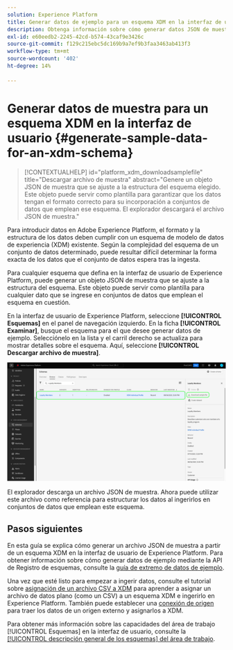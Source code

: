 ```yaml
---
solution: Experience Platform
title: Generar datos de ejemplo para un esquema XDM en la interfaz de usuario
description: Obtenga información sobre cómo generar datos JSON de muestra basados en un esquema existente en la interfaz de usuario de Adobe Experience Platform.
exl-id: e60eedb2-2245-42cd-b574-43caf9e3426c
source-git-commit: f129c215ebc5dc169b9a7ef9b3faa3463ab413f3
workflow-type: tm+mt
source-wordcount: '402'
ht-degree: 14%

---
```


# Generar datos de muestra para un esquema XDM en la interfaz de usuario {#generate-sample-data-for-an-xdm-schema}

>[!CONTEXTUALHELP]
>id="platform_xdm_downloadsamplefile"
>title="Descargar archivo de muestra"
>abstract="Genere un objeto JSON de muestra que se ajuste a la estructura del esquema elegido. Este objeto puede servir como plantilla para garantizar que los datos tengan el formato correcto para su incorporación a conjuntos de datos que emplean ese esquema. El explorador descargará el archivo JSON de muestra."

Para introducir datos en Adobe Experience Platform, el formato y la estructura de los datos deben cumplir con un esquema de modelo de datos de experiencia (XDM) existente. Según la complejidad del esquema de un conjunto de datos determinado, puede resultar difícil determinar la forma exacta de los datos que el conjunto de datos espera tras la ingesta.

Para cualquier esquema que defina en la interfaz de usuario de Experience Platform, puede generar un objeto JSON de muestra que se ajuste a la estructura del esquema. Este objeto puede servir como plantilla para cualquier dato que se ingrese en conjuntos de datos que emplean el esquema en cuestión.

En la interfaz de usuario de Experience Platform, seleccione **[!UICONTROL Esquemas]** en el panel de navegación izquierdo. En la ficha **[!UICONTROL Examinar]**, busque el esquema para el que desee generar datos de ejemplo. Selecciónelo en la lista y el carril derecho se actualiza para mostrar detalles sobre el esquema. Aquí, seleccione **[!UICONTROL Descargar archivo de muestra]**.

![La ficha Examinar del área de trabajo de esquemas con un esquema seleccionado y archivo de muestra de descarga resaltado.](../images/ui/sample/sample-data.png)

El explorador descarga un archivo JSON de muestra. Ahora puede utilizar este archivo como referencia para estructurar los datos al ingerirlos en conjuntos de datos que emplean este esquema.

## Pasos siguientes

En esta guía se explica cómo generar un archivo JSON de muestra a partir de un esquema XDM en la interfaz de usuario de Experience Platform. Para obtener información sobre cómo generar datos de ejemplo mediante la API de Registro de esquemas, consulte la [guía de extremo de datos de ejemplo](../api/sample-data.md).

Una vez que esté listo para empezar a ingerir datos, consulte el tutorial sobre [asignación de un archivo CSV a XDM](../../ingestion/tutorials/map-csv/overview.md) para aprender a asignar un archivo de datos plano (como un CSV) a un esquema XDM e ingerirlo en Experience Platform. También puede establecer una [conexión de origen](../../sources/home.md) para traer los datos de un origen externo y asignarlos a XDM.

Para obtener más información sobre las capacidades del área de trabajo [!UICONTROL Esquemas] en la interfaz de usuario, consulte la [[!UICONTROL descripción general de los esquemas] del área de trabajo](./overview.md).
